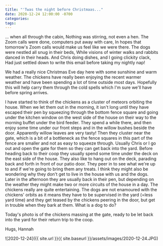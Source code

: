 ```yaml
---
title: "'Twas the night before Christmaas..."
date: 2020-12-24 12:00:00 -0700
categories:
tags:
---
```


... when all through the cabin, 
Nothing was stirring, not even a hen.
The Zoom calls were done, computers put away with care,
In hopes that tomorrow's Zoom calls would make us feel like we were there.
The dogs were nestled all snug in their beds,
While visions of winter walks and rabbits danced in their heads.
And Chris doing dishes, and I going clickity clack,
Had just settled down to write this email before taking my nightly nap!

We had a really nice Christmas Eve day here with some sunshine and warm weather. The chickens have really been enjoying the recent warmer weather and have been spending a lot of time outside most days. Hopefully this will help carry them through the cold spells which I'm sure we'll have before spring arrives. 

I have started to think of the chickens as a cluster of meteors orbiting the house. When we let them out in the morning, it isn't long until they have escaped their pen by squeezing through the bottom fence square and going under the kitchen window on the west side of the house on their way to the morning buffet under the bird feeder. They spend a while there, and then enjoy some time under our front steps and in the willow bushes beside the door. Apparently willow leaves are very tasty! Then they cluster near the gate, which is a bit of a bottleneck as the fence squares in this part of the fence are smaller and not as easy to squeeze through. Usually Chris or I go out and open the gate for them so they can get back into the yard. Before heading back to their coop they usually spend some time under the deck on the east side of the house. They also like to hang out on the deck, parading back and forth in front of our patio door. They peer in to see what we're up to and if we're going to bring them any treats. I think they might also be wondering why they don't get to live in the house with us and the dogs. Later in the afternoon they are usually back in their pen, but depending on the weather they might make two or more circuits of the house in a day. The chickens really are quite entertaining. The dogs are not enamoured with the chickens' orbits as it means they have to be supervised in the yard (=less yard time) and they get teased by the chickens peering in the door, but get in trouble when they bark at them. What is a dog to do?

Today's photo is of the chickens massing at the gate, ready to be let back into the yard for their return trip to the coop.

Hugs,
Hannah

![2020-12-24]({{ site.url }}{{ site.baseurl }}/assets/images/2020-12-24.JPG)
